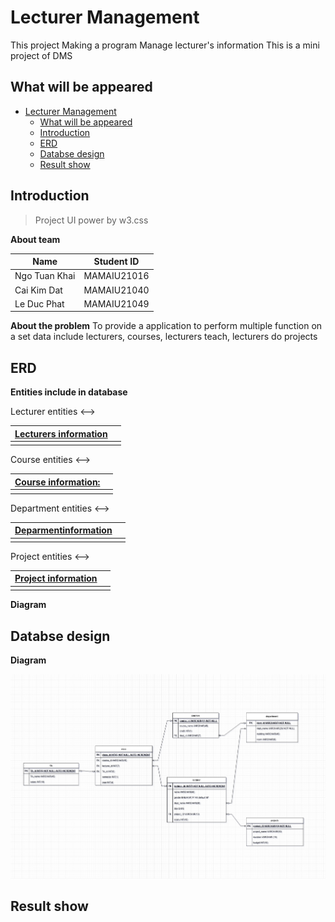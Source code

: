 # Lecturer Management
<!-- Add a IU pic there -->

<!-- Preface -->
This project Making a program Manage lecturer's information
</sub> This is a mini project of DMS </sub>

<!-- Map of content -->
## What will be appeared
- [Lecturer Management](#lecturer-management)
  - [What will be appeared](#what-will-be-appeared)
  - [Introduction](#introduction)
  - [ERD](#erd)
  - [Databse design](#databse-design)
  - [Result show](#result-show)

## Introduction

> Project UI power by w3.css

**About team**

|Name|Student ID|
|-|-|
|Ngo Tuan Khai|MAMAIU21016|
|Cai Kim Dat|MAMAIU21040|
|Le Duc Phat|MAMAIU21049|

**About the problem**
To provide a application to perform multiple function on a set data include lecturers, courses, lecturers teach, lecturers do projects

## ERD

**Entities include in database**

<!--> Lecturer entities <-->
|<u>Lecturers information</u>||
|-|-|
||||

<!--> Course entities <-->
|<u>Course information:</u>||
|-|-|
|||

<!--> Department entities <-->
|<u>Deparmentinformation</u>||
|-|-|
|||

<!--> Project entities <-->
|<u>Project information</u>||
|-|-|
|||

**Diagram**

## Databse design

**Diagram**

![This a drap diagram NOT the result](./Illustration/ERD_DBS.drawio.png)

## Result show

